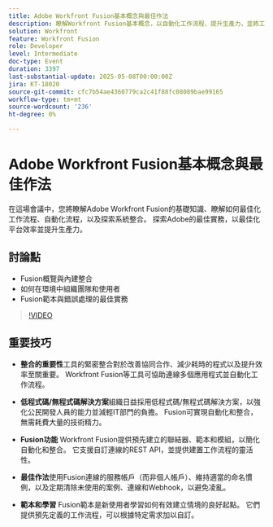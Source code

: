 ```yaml
---
title: Adobe Workfront Fusion基本概念與最佳作法
description: 瞭解Workfront Fusion基本概念，以自動化工作流程、提升生產力，並將工具與低程式碼解決方案、範本和最佳實務整合。
solution: Workfront
feature: Workfront Fusion
role: Developer
level: Intermediate
doc-type: Event
duration: 3397
last-substantial-update: 2025-05-08T00:00:00Z
jira: KT-18020
source-git-commit: cfc7b54ae4360779ca2c41f88fc08089bae99165
workflow-type: tm+mt
source-wordcount: '236'
ht-degree: 0%

---
```



# Adobe Workfront Fusion基本概念與最佳作法

在這場會議中，您將瞭解Adobe Workfront Fusion的基礎知識、瞭解如何最佳化工作流程、自動化流程，以及探索系統整合。 探索Adobe的最佳實務，以最佳化平台效率並提升生產力。

## 討論點

* Fusion概覽與內建整合
* 如何在環境中組織團隊和使用者
* Fusion範本與錯誤處理的最佳實務

>[!VIDEO](https://video.tv.adobe.com/v/3458043/?learn=on&enablevpops)

## 重要技巧

* **整合的重要性**&#x200B;工具的緊密整合對於改善協同合作、減少耗時的程式以及提升效率至關重要。 Workfront Fusion等工具可協助連線多個應用程式並自動化工作流程。

* **低程式碼/無程式碼解決方案**&#x200B;組織日益採用低程式碼/無程式碼解決方案，以強化公民開發人員的能力並減輕IT部門的負擔。 Fusion可實現自動化和整合，無需耗費大量的技術精力。

* **Fusion功能** Workfront Fusion提供預先建立的聯結器、範本和模組，以簡化自動化和整合。 它支援自訂連線的REST API，並提供建置工作流程的靈活性。

* **最佳作法**&#x200B;使用Fusion連線的服務帳戶（而非個人帳戶）、維持適當的命名慣例，以及定期清除未使用的案例、連線和Webhook，以避免凌亂。

* **範本和學習** Fusion範本是新使用者學習如何有效建立情境的良好起點。 它們提供預先定義的工作流程，可以根據特定需求加以自訂。

